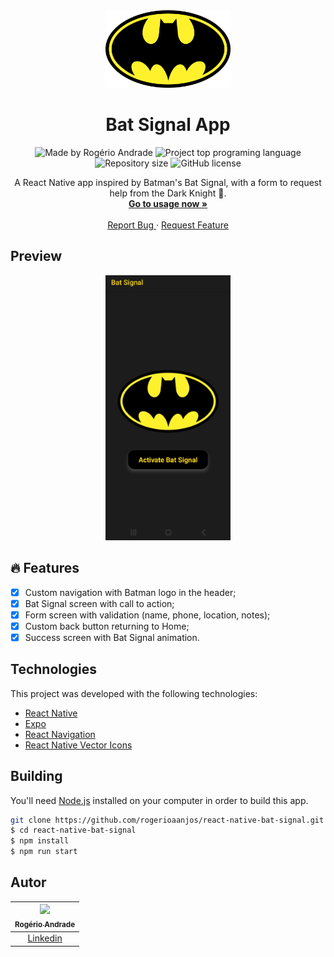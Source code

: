 <div align="center">
  <a href="#">
      <img src=".github/assets/badge.png" width="200" />
  </a>

  <!-- project name -->
  <h1 align="center">Bat Signal App</h1>
  
  <!-- project badges -->
  <p align="center">
    <img 
      alt="Made by Rogério Andrade" 
      src="https://img.shields.io/badge/made%20by-Rogério%20Andrade-%20?color=6A57D5"
    >
    <img 
      alt="Project top programing language" 
      src="https://img.shields.io/github/languages/top/rogerioaanjos/react-native-bat-signal?color=6A57D5"
    >
    <img 
      alt="Repository size" 
      src="https://img.shields.io/github/repo-size/rogerioaanjos/react-native-bat-signal?color=6A57D5"
    >
    <img 
      alt="GitHub license" 
      src="https://img.shields.io/github/license/rogerioaanjos/react-native-bat-signal?color=6A57D5"
    >
  </p> 

  <!-- project description and menu -->
  <p align="center">
      A React Native app inspired by Batman's Bat Signal, with a form to request help from the Dark Knight 🦇.
    <br />
    <a 
      href="## Usage">
      <strong>Go to usage now »</strong>
    </a>
    <br />
    <br />
    <a 
      href="https://github.com/rogerioaanjos/react-native-bat-signal/issues">
      Report Bug
    </a>
    ·
    <a 
      href="https://github.com/rogerioaanjos/react-native-bat-signal/issues/new">
      Request Feature
    </a>
  </p>
</div>

## Preview

<div align="center">
  <a href="#">
      <img src=".github/assets/preview.png" width="200" alt="preview" />
  </a>
</div>

## 🔥 Features
- [x] Custom navigation with Batman logo in the header;
- [x] Bat Signal screen with call to action;
- [x] Form screen with validation (name, phone, location, notes);
- [x] Custom back button returning to Home;
- [x] Success screen with Bat Signal animation.

## Technologies

This project was developed with the following technologies:

-   [React Native](https://reactnative.dev/)
-   [Expo](https://docs.expo.dev/)
-   [React Navigation](https://reactnavigation.org/)
-   [React Native Vector Icons](https://github.com/oblador/react-native-vector-icons)

## Building

You'll need [Node.js](https://nodejs.org) installed on your computer in order to build this app.

```bash
git clone https://github.com/rogerioaanjos/react-native-bat-signal.git
$ cd react-native-bat-signal
$ npm install
$ npm run start
```

## Autor

| [<img src="https://avatars.githubusercontent.com/u/19218546?v=4" width="96"><br><sub>Rogério Andrade</sub>](https://github.com/rogerioaanjos) |
| :---------------------------------------------------------------------------------------------------------------------------------------: |
|                                             [Linkedin](https://www.linkedin.com/in/rogerioaanjos/)                                             |